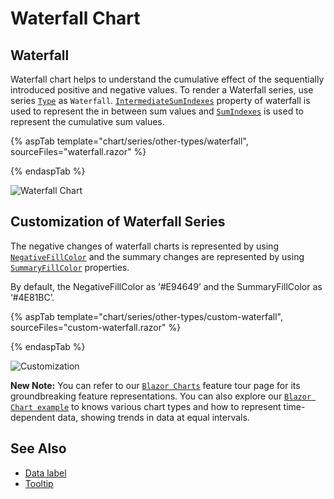 # Waterfall Chart

## Waterfall

Waterfall chart helps to understand the cumulative effect of the sequentially introduced positive
and negative values. To render a Waterfall series, use series [`Type`](https://help.syncfusion.com/cr/blazor/Syncfusion.Blazor~Syncfusion.Blazor.Charts.ChartSeries~Type.html) as
`Waterfall`. [`IntermediateSumIndexes`](https://help.syncfusion.com/cr/blazor/Syncfusion.Blazor~Syncfusion.Blazor.Charts.ChartSeries~IntermediateSumIndexes.html)
property of waterfall is used to represent the in between sum values and
[`SumIndexes`](https://help.syncfusion.com/cr/blazor/Syncfusion.Blazor~Syncfusion.Blazor.Charts.ChartSeries~SumIndexes.html)
is used to represent the cumulative sum values.

{% aspTab template="chart/series/other-types/waterfall", sourceFiles="waterfall.razor" %}

{% endaspTab %}

![Waterfall Chart](../images/othertypes/waterfall.png)

## Customization of Waterfall Series

The negative changes of waterfall charts is
represented by using [`NegativeFillColor`](https://help.syncfusion.com/cr/blazor/Syncfusion.Blazor~Syncfusion.Blazor.Charts.ChartSeries~NegativeFillColor.html)
and the summary changes are represented by using [`SummaryFillColor`](https://help.syncfusion.com/cr/blazor/Syncfusion.Blazor~Syncfusion.Blazor.Charts.ChartSeries~SummaryFillColor.html)
properties.

By default, the NegativeFillColor as ‘#E94649’ and the SummaryFillColor as ‘#4E81BC’.

{% aspTab template="chart/series/other-types/custom-waterfall", sourceFiles="custom-waterfall.razor" %}

{% endaspTab %}

![Customization](../images/othertypes/waterfall-custom.png)

**New Note:** You can refer to our [`Blazor Charts`](https://www.syncfusion.com/blazor-components/blazor-charts) feature tour page for its groundbreaking feature representations. You can also explore our [`Blazor Chart example`](https://blazor.syncfusion.com/demos/chart/line?theme=bootstrap4) to knows various chart types and how to represent time-dependent data, showing trends in data at equal intervals.

## See Also

* [Data label](../data-labels)
* [Tooltip](../tool-tip)
